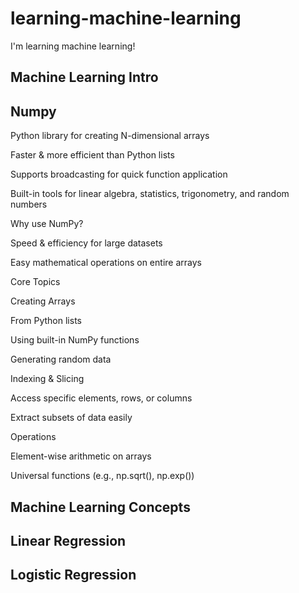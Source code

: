 # learning-machine-learning
I'm learning machine learning!

## Machine Learning Intro

## Numpy
Python library for creating N-dimensional arrays

Faster & more efficient than Python lists

Supports broadcasting for quick function application

Built-in tools for linear algebra, statistics, trigonometry, and random numbers

Why use NumPy?

Speed & efficiency for large datasets

Easy mathematical operations on entire arrays

Core Topics

Creating Arrays

From Python lists

Using built-in NumPy functions

Generating random data

Indexing & Slicing

Access specific elements, rows, or columns

Extract subsets of data easily

Operations

Element-wise arithmetic on arrays

Universal functions (e.g., np.sqrt(), np.exp())


## Machine Learning Concepts


## Linear Regression


## Logistic Regression
